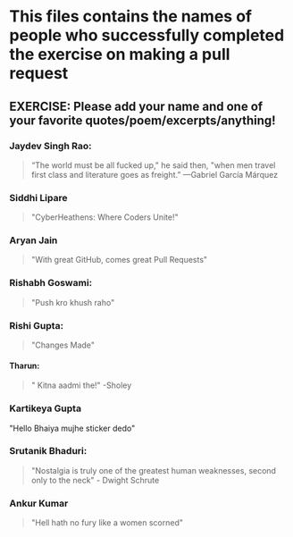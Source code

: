 # This files contains the names of people who successfully completed the exercise on making a pull request

## **EXERCISE**: Please add your name and one of your favorite quotes/poem/excerpts/anything!

### Jaydev Singh Rao:
  > “The world must be all fucked up," he said then, "when men travel first class and literature goes as freight.” —Gabriel García Márquez

### Siddhi Lipare
> "CyberHeathens: Where Coders Unite!"

### Aryan Jain
> "With great GitHub, comes great Pull Requests"

### Rishabh Goswami:
  > "Push kro khush raho"

### Rishi Gupta:
  > "Changes Made"

#### Tharun:
  > " Kitna aadmi the!" -Sholey

### Kartikeya Gupta
"Hello Bhaiya mujhe sticker dedo"

### Srutanik Bhaduri:
>"Nostalgia is truly one of the greatest human weaknesses, second only to the neck" - Dwight Schrute

### Ankur Kumar
  > "Hell hath no fury like a women scorned"
